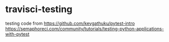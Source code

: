# travisci-testing


testing code from https://github.com/kevgathuku/pytest-intro https://semaphoreci.com/community/tutorials/testing-python-applications-with-pytest

